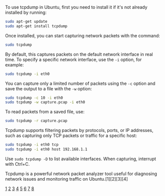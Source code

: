 To use tcpdump in Ubuntu, first you need to install it if it's not already installed by running:

```bash
sudo apt-get update
sudo apt-get install tcpdump
```

Once installed, you can start capturing network packets with the command:

```bash
sudo tcpdump
```

By default, this captures packets on the default network interface in real time. To specify a specific network interface, use
the `-i` option, for example:

```bash
sudo tcpdump -i eth0
```

You can capture only a limited number of packets using the `-c` option and save the output to a file with the `-w` option:

```bash
sudo tcpdump -c 10 -i eth0
sudo tcpdump -w capture.pcap -i eth0
```

To read packets from a saved file, use:

```bash
sudo tcpdump -r capture.pcap
```

Tcpdump supports filtering packets by protocols, ports, or IP addresses, such as capturing only TCP packets or traffic for a
specific host:

```bash
sudo tcpdump -i eth0 tcp
sudo tcpdump -i eth0 host 192.168.1.1
```

Use `sudo tcpdump -D` to list available interfaces. When capturing, interrupt with Ctrl+C.

Tcpdump is a powerful network packet analyzer tool useful for diagnosing network issues and monitoring traffic on
Ubuntu.[1][2][3][4]

[1](https://www.techtarget.com/searchnetworking/tutorial/How-to-capture-and-analyze-traffic-with-tcpdump)
[2](https://masterdaweb.com/en/blog/how-to-use-tcpdump-on-debian-ubuntu-and-centos)
[3](https://linuxconfig.org/how-to-use-tcpdump-command-on-linux)
[4](https://www.geeksforgeeks.org/linux-unix/tcpdump-command-in-linux-with-examples/)
[5](https://manpages.ubuntu.com/manpages/jammy/man8/tcpdump.8.html)
[6](https://opensource.com/article/18/10/introduction-tcpdump) [7](https://www.youtube.com/watch?v=KTvuyN1QGqs)
[8](https://linuxize.com/post/tcpdump-command-in-linux/)
